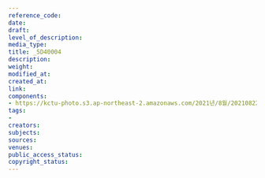 ```yaml
---
reference_code: 
date: 
draft: 
level_of_description: 
media_type: 
title: _5D40004
description: 
weight: 
modified_at: 
created_at: 
link: 
components:
- https://kctu-photo.s3.ap-northeast-2.amazonaws.com/2021년/8월/20210822_’착취와+무권리의+고용허가제를+말한다!’+이주노동자+증언대회/_5D40004.jpg
tags:
- 
creators: 
subjects: 
sources: 
venues: 
public_access_status: 
copyright_status: 
---
```

